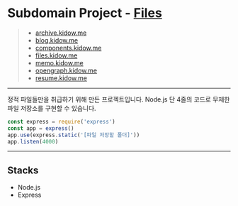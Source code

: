 # Subdomain Project - [Files](https://files.kidow.me)

> - [archive.kidow.me](https://github.com/kidow/archive)
> - [blog.kidow.me](https://github.com/kidow/blog)
> - [components.kidow.me](https://github.com/kidow/components)
> - [files.kidow.me](https://github.com/kidow/files)
> - [memo.kidow.me](https://github.com/kidow/memo)
> - [opengraph.kidow.me](https://github.com/kidow/opengraph)
> - [resume.kidow.me](https://github.com/kidow/resume)

---

정적 파일들만을 취급하기 위해 만든 프로젝트입니다. Node.js 단 4줄의 코드로 무제한 파일 저장소를 구현할 수 있습니다.

```javascript
const express = require('express')
const app = express()
app.use(express.static('[파일 저장할 폴더]'))
app.listen(4000)
```

---

## Stacks

- Node.js
- Express
